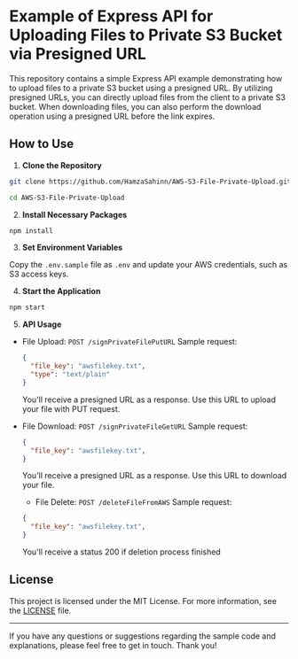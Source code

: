 # Example of Express API for Uploading Files to Private S3 Bucket via Presigned URL

This repository contains a simple Express API example demonstrating how to upload files to a private S3 bucket using a presigned URL. By utilizing presigned URLs, you can directly upload files from the client to a private S3 bucket. When downloading files, you can also perform the download operation using a presigned URL before the link expires.

## How to Use

1. **Clone the Repository**

 ```sh
git clone https://github.com/HamzaSahinn/AWS-S3-File-Private-Upload.git

cd AWS-S3-File-Private-Upload
 ```


2. **Install Necessary Packages**

```sh
npm install
```


3. **Set Environment Variables**

Copy the `.env.sample` file as `.env` and update your AWS credentials, such as S3 access keys.

4. **Start the Application**

```sh
npm start
```


5. **API Usage**

- File Upload:
  `POST /signPrivateFilePutURL`
  Sample request:
  ```json
  {
    "file_key": "awsfilekey.txt",
    "type": "text/plain"
  }
  ```
  You'll receive a presigned URL as a response. Use this URL to upload your file with PUT request.

- File Download:
  `POST /signPrivateFileGetURL`
  Sample request:
  ```json
  {
    "file_key": "awsfilekey.txt",
  }
  ```
  You'll receive a presigned URL as a response. Use this URL to download your file.

  - File Delete:
  `POST /deleteFileFromAWS`
  Sample request:
  ```json
  {
    "file_key": "awsfilekey.txt",
  }
  ```
  You'll receive a status 200 if deletion process finished


## License

This project is licensed under the MIT License. For more information, see the [LICENSE](LICENSE) file.

---

If you have any questions or suggestions regarding the sample code and explanations, please feel free to get in touch. Thank you!

